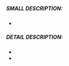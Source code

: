 ##### SMALL DESCRIPTION:
- 
<!-- Add a one line description of the bug -->

##### DETAIL DESCRIPTION:
- 
- 